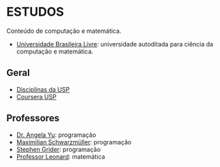 # ESTUDOS

Conteúdo de computação e matemática.

- [Universidade Brasileira Livre](https://ulivre.dev/ 'Universidade Brasileira Livre'): universidade autoditada para ciência da computação e matemática.

## Geral

- [Disciplinas da USP](https://edisciplinas.usp.br/ 'Disciplinas da USP')
- [Coursera USP](https://www.coursera.org/usp/ 'Coursera USP')

## Professores

- [Dr. Angela Yu](https://www.appbrewery.com/ 'Dr. Angela Yu'): programação
- [Maximilian Schwarzmüller](https://academind.com/ 'Maximilian Schwarzmüller'): programação
- [Stephen Grider](https://rallycoding.com/ 'Stephen Grider'): programação
- [Professor Leonard](https://www.youtube.com/@ProfessorLeonard 'Professor Leonard'): matemática
